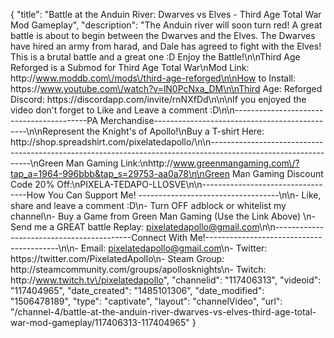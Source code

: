 {
    "title": "Battle at the Anduin River: Dwarves vs Elves - Third Age Total War Mod Gameplay",
    "description": "The Anduin river will soon turn red!  A great battle is about to begin between the Dwarves and the Elves.  The Dwarves have hired an army from harad, and Dale has agreed to fight with the Elves!  This is a brutal battle and a great one :D  Enjoy the Battle!\n\nThird Age Reforged is a Submod for Third Age Total War\nMod Link: http:\/\/www.moddb.com\/mods\/third-age-reforged\n\nHow to Install: https:\/\/www.youtube.com\/watch?v=lN0PcNxa_DM\n\nThird Age: Reforged Discord: https:\/\/discordapp.com\/invite\/rnNXfDd\n\n\nIf you enjoyed the video don't forget to Like and Leave a comment :D\n\n-----------------------------------------PA Merchandise----------------------------------------------\n\nRepresent the Knight's of Apollo!\nBuy a T-shirt Here: http:\/\/shop.spreadshirt.com\/pixelatedapollo\/\n\n---------------------------------------------------------------------------------------------------------------\nGreen Man Gaming Link:\nhttp:\/\/www.greenmangaming.com\/?tap_a=1964-996bbb&tap_s=29753-aa0a78\n\nGreen Man Gaming Discount Code 20% Off:\nPIXELA-TEDAPO-LLOSVE\n\n----------------------------------How You Can Support Me! -----------------------------------\n\n- Like, share and leave a comment :D\n- Turn OFF adblock or whitelist my channel\n- Buy a Game from Green Man Gaming (Use the Link Above) \n- Send me a GREAT battle Replay: pixelatedapollo@gmail.com\n\n------------------------------------------Connect With Me!-----------------------------------------\n\n- Email: pixelatedapollo@gmail.com\n- Twitter: https:\/\/twitter.com\/PixelatedApollo\n- Steam Group:  http:\/\/steamcommunity.com\/groups\/apollosknights\n- Twitch: http:\/\/www.twitch.tv\/pixelatedapollo",
    "channelid": "117406313",
    "videoid": "117404965",
    "date_created": "1485101306",
    "date_modified": "1506478189",
    "type": "captivate",
    "layout": "channelVideo",
    "url": "\/channel-4\/battle-at-the-anduin-river-dwarves-vs-elves-third-age-total-war-mod-gameplay\/117406313-117404965"
}